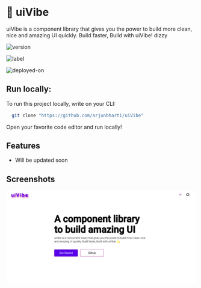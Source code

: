 
# 💫 uiVibe

uiVibe is a component library that gives you the power to build more clean, nice and amazing UI quickly. Build faster, Build with uiVibe! dizzy




![version](https://img.shields.io/badge/version-v1-green)

![label](https://img.shields.io/badge/label-open--source-blue)

![deployed-on](https://img.shields.io/badge/deployed--on-Netlify-brightgreen)


## Run locally:

To run this project locally, write on your CLI:

```bash
  git clone "https://github.com/arjunbharti/uiVibe"
```

Open your favorite code editor and run locally!
## Features

- Will be updated soon



## Screenshots

![App Screenshot](https://github.com/arjunbharti/uiVibe/blob/main/assets/uiVibe-home.png)

